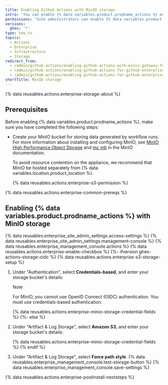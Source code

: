 ```yaml
---
title: Enabling GitHub Actions with MinIO storage
intro: 'You can enable {% data variables.product.prodname_actions %} on {% data variables.product.prodname_ghe_server %} and use MinIO storage to store data generated by workflow runs.'
permissions: 'Site administrators can enable {% data variables.product.prodname_actions %} and configure enterprise settings.'
versions:
  ghes: '*'
type: how_to
topics:
  - Actions
  - Enterprise
  - Infrastructure
  - Storage
redirect_from:
  - /admin/github-actions/enabling-github-actions-with-minio-gateway-for-nas-storage
  - /admin/github-actions/enabling-github-actions-for-github-enterprise-server/enabling-github-actions-with-minio-gateway-for-nas-storage
  - /admin/github-actions/enabling-github-actions-for-github-enterprise-server/enabling-github-actions-with-minio-storage
shortTitle: MinIO storage
---
```


{% data reusables.actions.enterprise-storage-about %}

## Prerequisites

Before enabling {% data variables.product.prodname_actions %}, make sure you have completed the following steps:

* Create your MinIO bucket for storing data generated by workflow runs. For more information about installing and configuring MinIO, see [MinIO High Performance Object Storage](https://min.io/docs/minio/container/index.html) and [mc mb](https://min.io/docs/minio/linux/reference/minio-mc/mc-mb.html) in the MinIO documentation.

  To avoid resource contention on the appliance, we recommend that MinIO be hosted separately from {% data variables.location.product_location %}.

  {% data reusables.actions.enterprise-s3-permission %}

{% data reusables.actions.enterprise-common-prereqs %}

## Enabling {% data variables.product.prodname_actions %} with MinIO storage

{% data reusables.enterprise_site_admin_settings.access-settings %}
{% data reusables.enterprise_site_admin_settings.management-console %}
{% data reusables.enterprise_management_console.actions %}
{% data reusables.actions.enterprise-enable-checkbox %}
{%- ifversion ghes-actions-storage-oidc %}
{% data reusables.actions.enterprise-s3-storage-setup %}
1. Under "Authentication", select **Credentials-based**, and enter your storage bucket's details:

   > [!NOTE]
   > For MinIO, you cannot use OpenID Connect (OIDC) authentication. You must use credentials-based authentication.

   {% data reusables.actions.enterprise-minio-storage-credential-fields %}
{%- else %}
1. Under "Artifact & Log Storage", select **Amazon S3**, and enter your storage bucket's details:

   {% data reusables.actions.enterprise-minio-storage-credential-fields %}
{% endif %}
1. Under "Artifact & Log Storage", select **Force path style**.
{% data reusables.enterprise_management_console.test-storage-button %}
{% data reusables.enterprise_management_console.save-settings %}

{% data reusables.actions.enterprise-postinstall-nextsteps %}
